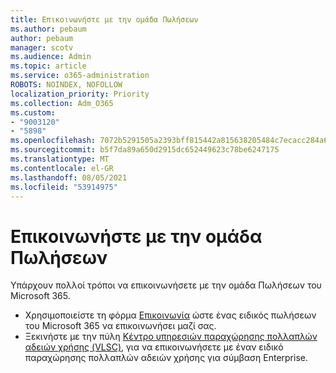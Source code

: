 ```yaml
---
title: Επικοινωνήστε με την ομάδα Πωλήσεων
ms.author: pebaum
author: pebaum
manager: scotv
ms.audience: Admin
ms.topic: article
ms.service: o365-administration
ROBOTS: NOINDEX, NOFOLLOW
localization_priority: Priority
ms.collection: Adm_O365
ms.custom:
- "9003120"
- "5898"
ms.openlocfilehash: 7072b5291505a2393bff815442a815638205484c7ecacc284a6fc52229fee470
ms.sourcegitcommit: b5f7da89a650d2915dc652449623c78be6247175
ms.translationtype: MT
ms.contentlocale: el-GR
ms.lasthandoff: 08/05/2021
ms.locfileid: "53914975"
---
```

# <a name="contact-the-sales-team"></a>Επικοινωνήστε με την ομάδα Πωλήσεων

Υπάρχουν πολλοί τρόποι να επικοινωνήσετε με την ομάδα Πωλήσεων του Microsoft 365.

- Χρησιμοποιείστε τη φόρμα  [Επικοινωνία](https://go.microsoft.com/fwlink/p/?LinkId=518644&clcid=0x0409) ώστε ένας ειδικός πωλήσεων του Microsoft 365 να επικοινωνήσει μαζί σας.
- Ξεκινήστε με την πύλη  [Κέντρο υπηρεσιών παραχώρησης πολλαπλών αδειών χρήσης (VLSC)](https://go.microsoft.com/fwlink/p/?LinkId=329762), για να επικοινωνήσετε με έναν ειδικό παραχώρησης πολλαπλών αδειών χρήσης για σύμβαση Enterprise.
